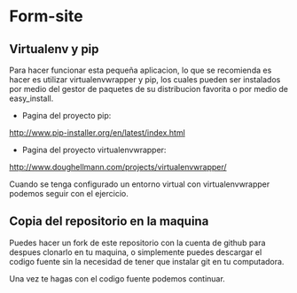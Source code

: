 Form-site
=========

Virtualenv y pip
----------------

Para hacer funcionar esta pequeña aplicacion, lo que se recomienda es hacer es
utilizar virtualenvwrapper y pip, los cuales pueden ser instalados por medio
del gestor de paquetes de su distribucion favorita o por medio de easy_install.

* Pagina del proyecto pip:

http://www.pip-installer.org/en/latest/index.html

* Pagina del proyecto virtualenvwrapper:

http://www.doughellmann.com/projects/virtualenvwrapper/

Cuando se tenga configurado un entorno virtual con virtualenvwrapper podemos
seguir con el ejercicio.


Copia del repositorio en la maquina
-----------------------------------

Puedes hacer un fork de este repositorio con la cuenta de github para despues
clonarlo en tu maquina, o simplemente puedes descargar el codigo fuente sin la
necesidad de tener que instalar git en tu computadora.

Una vez te hagas con el codigo fuente podemos continuar.

